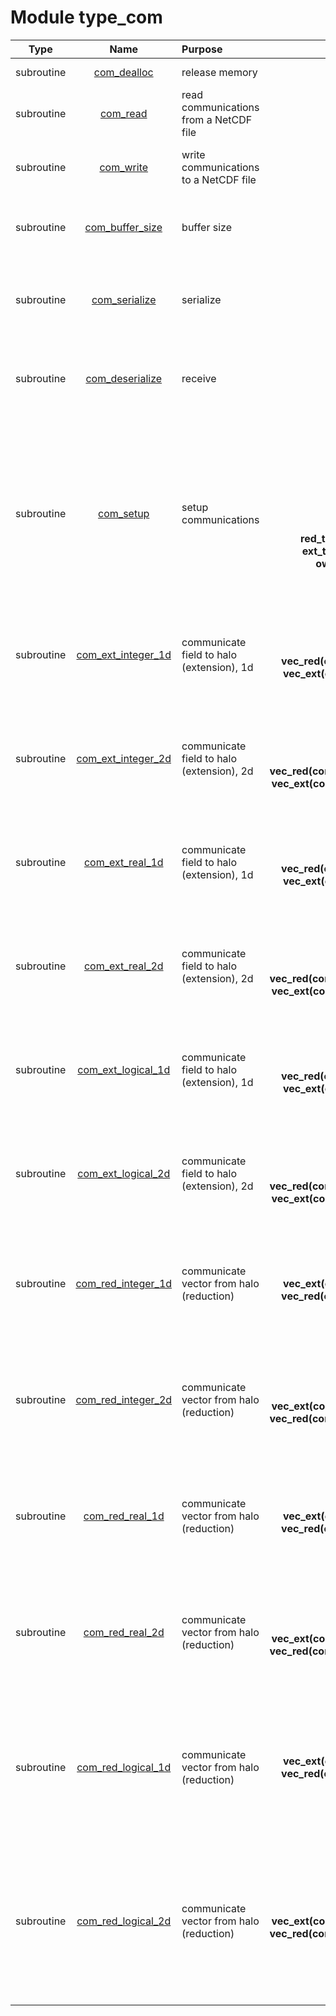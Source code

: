 # Module type_com

| Type | Name | Purpose | Arguments |     | Type | Intent |
| :--: | :--: | :------ | ----: | :-------- | :--: | :----: |
| subroutine | [com_dealloc](https://github.com/JCSDA/saber/tree/develop/src/saber/bump/type_com.F90#L78) | release memory | **com** |  Communication data | class(com_type) | inout |
| subroutine | [com_read](https://github.com/JCSDA/saber/tree/develop/src/saber/bump/type_com.F90#L105) | read communications from a NetCDF file | **com**<br>**mpl**<br>**ncid** |  Communication data<br> MPI data<br> NetCDF file | class(com_type)<br>type(mpl_type)<br>integer | inout<br>inout<br>in |
| subroutine | [com_write](https://github.com/JCSDA/saber/tree/develop/src/saber/bump/type_com.F90#L164) | write communications to a NetCDF file | **com**<br>**mpl**<br>**ncid** |  Communication data<br> MPI data<br> NetCDF file | class(com_type)<br>type(mpl_type)<br>integer | in<br>inout<br>in |
| subroutine | [com_buffer_size](https://github.com/JCSDA/saber/tree/develop/src/saber/bump/type_com.F90#L215) | buffer size | **com**<br>**mpl**<br>**nbufi** |  Communication data<br> MPI data<br> Buffer size (integer) | class(com_type)<br>type(mpl_type)<br>integer | in<br>inout<br>out |
| subroutine | [com_serialize](https://github.com/JCSDA/saber/tree/develop/src/saber/bump/type_com.F90#L234) | serialize | **com**<br>**mpl**<br>**nbufi**<br>**bufi(nbufi)** |  Communication data<br> MPI data<br> Buffer size (integer)<br> Buffer (integer) | class(com_type)<br>type(mpl_type)<br>integer<br>integer | in<br>inout<br>in<br>out |
| subroutine | [com_deserialize](https://github.com/JCSDA/saber/tree/develop/src/saber/bump/type_com.F90#L292) | receive | **com**<br>**mpl**<br>**nbufi**<br>**bufi(nbufi)** |  Communication data<br> MPI data<br> Buffer size (integer)<br> Buffer (integer) | class(com_type)<br>type(mpl_type)<br>integer<br>integer | inout<br>inout<br>in<br>in |
| subroutine | [com_setup](https://github.com/JCSDA/saber/tree/develop/src/saber/bump/type_com.F90#L367) | setup communications | **com_out**<br>**mpl**<br>**prefix**<br>**nred**<br>**next**<br>**nglb**<br>**red_to_glb(nred)**<br>**ext_to_glb(next)**<br>**own_to_glb(:)** |  Communication data<br> MPI data<br> Prefix<br> Reduced halo size<br> Extended halo size<br> Global size<br> Reduced halo to global<br> Extended halo to global<br> Own data to global | class(com_type)<br>type(mpl_type)<br>character(len=*)<br>integer<br>integer<br>integer<br>integer<br>integer<br>integer | inout<br>inout<br>in<br>in<br>in<br>in<br>in<br>in<br>in |
| subroutine | [com_ext_integer_1d](https://github.com/JCSDA/saber/tree/develop/src/saber/bump/type_com.F90#L687) | communicate field to halo (extension), 1d | **com**<br>**mpl**<br>**vec_red(com%nred)**<br>**vec_ext(com%next)** |  Communication data<br> MPI data<br> Reduced vector<br> Extended vector | class(com_type)<br>type(mpl_type)<br>integer<br>integer | in<br>inout<br>in<br>out |
| subroutine | [com_ext_integer_2d](https://github.com/JCSDA/saber/tree/develop/src/saber/bump/type_com.F90#L743) | communicate field to halo (extension), 2d | **com**<br>**mpl**<br>**nl**<br>**vec_red(com%nred,nl)**<br>**vec_ext(com%next,nl)** |  Communication data<br> MPI data<br> Number of levels<br> Reduced vector<br> Extended vector | class(com_type)<br>type(mpl_type)<br>integer<br>integer<br>integer | in<br>inout<br>in<br>in<br>out |
| subroutine | [com_ext_real_1d](https://github.com/JCSDA/saber/tree/develop/src/saber/bump/type_com.F90#L809) | communicate field to halo (extension), 1d | **com**<br>**mpl**<br>**vec_red(com%nred)**<br>**vec_ext(com%next)** |  Communication data<br> MPI data<br> Reduced vector<br> Extended vector | class(com_type)<br>type(mpl_type)<br>real(kind_real)<br>real(kind_real) | in<br>inout<br>in<br>out |
| subroutine | [com_ext_real_2d](https://github.com/JCSDA/saber/tree/develop/src/saber/bump/type_com.F90#L865) | communicate field to halo (extension), 2d | **com**<br>**mpl**<br>**nl**<br>**vec_red(com%nred,nl)**<br>**vec_ext(com%next,nl)** |  Communication data<br> MPI data<br> Number of levels<br> Reduced vector<br> Extended vector | class(com_type)<br>type(mpl_type)<br>integer<br>real(kind_real)<br>real(kind_real) | in<br>inout<br>in<br>in<br>out |
| subroutine | [com_ext_logical_1d](https://github.com/JCSDA/saber/tree/develop/src/saber/bump/type_com.F90#L931) | communicate field to halo (extension), 1d | **com**<br>**mpl**<br>**vec_red(com%nred)**<br>**vec_ext(com%next)** |  Communication data<br> MPI data<br> Reduced vector<br> Extended vector | class(com_type)<br>type(mpl_type)<br>logical<br>logical | in<br>inout<br>in<br>out |
| subroutine | [com_ext_logical_2d](https://github.com/JCSDA/saber/tree/develop/src/saber/bump/type_com.F90#L987) | communicate field to halo (extension), 2d | **com**<br>**mpl**<br>**nl**<br>**vec_red(com%nred,nl)**<br>**vec_ext(com%next,nl)** |  Communication data<br> MPI data<br> Number of levels<br> Reduced vector<br> Extended vector | class(com_type)<br>type(mpl_type)<br>integer<br>logical<br>logical | in<br>inout<br>in<br>in<br>out |
| subroutine | [com_red_integer_1d](https://github.com/JCSDA/saber/tree/develop/src/saber/bump/type_com.F90#L1054) | communicate vector from halo (reduction) | **com**<br>**mpl**<br>**vec_ext(com%next)**<br>**vec_red(com%nred)**<br>**nosum** |  Communication data<br> MPI data<br> Extended vector<br> Reduced vector<br> No-sum flag | class(com_type)<br>type(mpl_type)<br>integer<br>integer<br>logical | in<br>inout<br>in<br>out<br>in |
| subroutine | [com_red_integer_2d](https://github.com/JCSDA/saber/tree/develop/src/saber/bump/type_com.F90#L1162) | communicate vector from halo (reduction) | **com**<br>**mpl**<br>**nl**<br>**vec_ext(com%next,nl)**<br>**vec_red(com%nred,nl)**<br>**nosum** |  Communication data<br> MPI data<br> Number of levels<br> Extended vector<br> Reduced vector<br> No-sum flag | class(com_type)<br>type(mpl_type)<br>integer<br>integer<br>integer<br>logical | in<br>inout<br>in<br>in<br>out<br>in |
| subroutine | [com_red_real_1d](https://github.com/JCSDA/saber/tree/develop/src/saber/bump/type_com.F90#L1280) | communicate vector from halo (reduction) | **com**<br>**mpl**<br>**vec_ext(com%next)**<br>**vec_red(com%nred)**<br>**nosum** |  Communication data<br> MPI data<br> Extended vector<br> Reduced vector<br> No-sum flag | class(com_type)<br>type(mpl_type)<br>real(kind_real)<br>real(kind_real)<br>logical | in<br>inout<br>in<br>out<br>in |
| subroutine | [com_red_real_2d](https://github.com/JCSDA/saber/tree/develop/src/saber/bump/type_com.F90#L1388) | communicate vector from halo (reduction) | **com**<br>**mpl**<br>**nl**<br>**vec_ext(com%next,nl)**<br>**vec_red(com%nred,nl)**<br>**nosum** |  Communication data<br> MPI data<br> Number of levels<br> Extended vector<br> Reduced vector<br> No-sum flag | class(com_type)<br>type(mpl_type)<br>integer<br>real(kind_real)<br>real(kind_real)<br>logical | in<br>inout<br>in<br>in<br>out<br>in |
| subroutine | [com_red_logical_1d](https://github.com/JCSDA/saber/tree/develop/src/saber/bump/type_com.F90#L1507) | communicate vector from halo (reduction) | **com**<br>**mpl**<br>**vec_ext(com%next)**<br>**vec_red(com%nred)**<br>**nosum**<br>**op** |  Communication data<br> MPI data<br> Extended vector<br> Reduced vector<br> No-sum flag<br> Logical operation for the sum | class(com_type)<br>type(mpl_type)<br>logical<br>logical<br>logical<br>character(len=*) | in<br>inout<br>in<br>out<br>in<br>in |
| subroutine | [com_red_logical_2d](https://github.com/JCSDA/saber/tree/develop/src/saber/bump/type_com.F90#L1632) | communicate vector from halo (reduction) | **com**<br>**mpl**<br>**nl**<br>**vec_ext(com%next,nl)**<br>**vec_red(com%nred,nl)**<br>**nosum**<br>**op** |  Communication data<br> MPI data<br> Number of levels<br> Extended vector<br> Reduced vector<br> No-sum flag<br> Logical operation for the sum | class(com_type)<br>type(mpl_type)<br>integer<br>logical<br>logical<br>logical<br>character(len=*) | in<br>inout<br>in<br>in<br>out<br>in<br>in |

